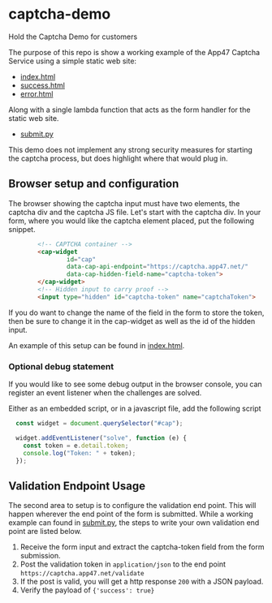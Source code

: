 # captcha-demo
Hold the Captcha Demo for customers

The purpose of this repo is show a working example of the App47 Captcha Service using a simple static web site:

* [index.html](web/index.html)
* [success.html](web/success.html)
* [error.html](web/error.html)

Along with a single lambda function that acts as the form handler for the static web site.
* [submit.py](lambda/submit.py)

This demo does not implement any strong security measures for starting the captcha process, but does highlight where that would plug in.

## Browser setup and configuration

The browser showing the captcha input must have two elements, the captcha div and the captcha JS file. Let's start with the 
captcha div. In your form, where you would like the captcha element placed, put the following snippet.

```html
        <!-- CAPTCHA container -->
        <cap-widget
                id="cap"
                data-cap-api-endpoint="https://captcha.app47.net/"
                data-cap-hidden-field-name="captcha-token">
        </cap-widget>
        <!-- Hidden input to carry proof -->
        <input type="hidden" id="captcha-token" name="captchaToken">
```
If you do want to change the name of the field in the form to store the token, then be sure to change it in the cap-widget as well as the id of the hidden input.

An example of this setup can be found in [index.html](web/index.html).

### Optional debug statement
If you would like to see some debug output in the browser console, you can register an event listener when the challenges are solved.

Either as an embedded script, or in a javascript file, add the following script

```javascript
  const widget = document.querySelector("#cap");

  widget.addEventListener("solve", function (e) {
    const token = e.detail.token;
    console.log("Token: " + token);
  });
```

## Validation Endpoint Usage

The second area to setup is to configure the validation end point. This will happen wherever the end point of the form is submitted. 
While a working example can found in [submit.py](lambda/submit.py), the steps to write your own validation end point are listed below.

1. Receive the form input and extract the captcha-token field from the form submission.
2. Post the validation token in `application/json` to the end point `https://captcha.app47.net/validate`
3. If the post is valid, you will get a http response `200` with a JSON payload.
4. Verify the payload of `{'success': true}`
